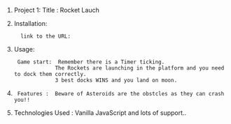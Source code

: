 1. Project 1: Title : 
            Rocket Lauch

2. Installation:

         link to the URL:

3. Usage:

        Game start:  Remember there is a Timer ticking. 
                    The Rockets are launching in the platform and you need to dock them correctly.
                    3 best docks WINS and you land on moon.



4.      Features :  Beware of Asteroids are the obstcles as they can crash you!! 

5. Technologies Used : Vanilla JavaScript and lots of support..